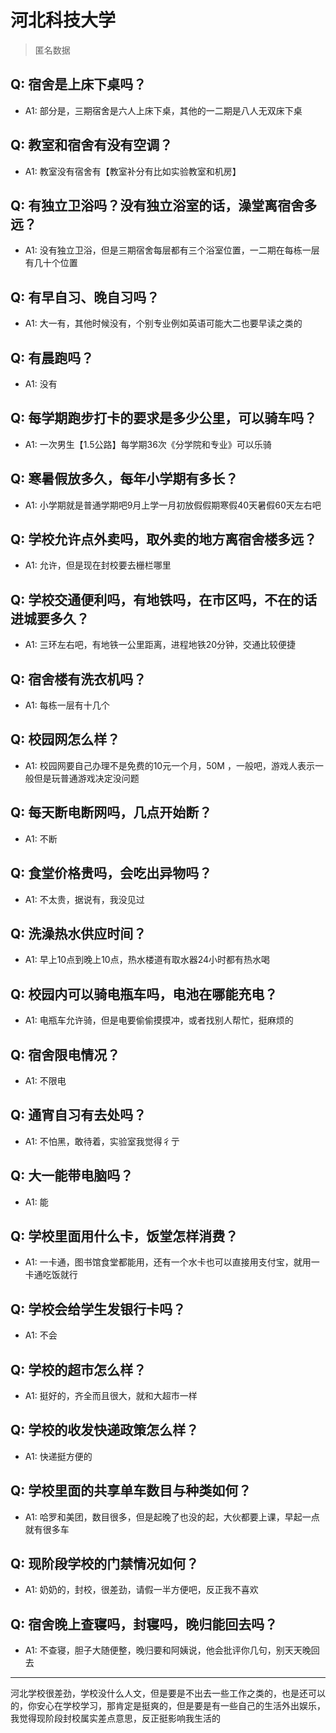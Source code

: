 # 河北科技大学
> 匿名数据
## Q: 宿舍是上床下桌吗？
- A1: 部分是，三期宿舍是六人上床下桌，其他的一二期是八人无双床下桌
## Q: 教室和宿舍有没有空调？
- A1: 教室没有宿舍有【教室补分有比如实验教室和机房】
## Q: 有独立卫浴吗？没有独立浴室的话，澡堂离宿舍多远？
- A1: 没有独立卫浴，但是三期宿舍每层都有三个浴室位置，一二期在每栋一层有几十个位置
## Q: 有早自习、晚自习吗？
- A1: 大一有，其他时候没有，个别专业例如英语可能大二也要早读之类的
## Q: 有晨跑吗？
- A1: 没有
## Q: 每学期跑步打卡的要求是多少公里，可以骑车吗？
- A1: 一次男生【1.5公路】每学期36次《分学院和专业》可以乐骑
## Q: 寒暑假放多久，每年小学期有多长？
- A1: 小学期就是普通学期吧9月上学一月初放假假期寒假40天暑假60天左右吧
## Q: 学校允许点外卖吗，取外卖的地方离宿舍楼多远？
- A1: 允许，但是现在封校要去栅栏哪里
## Q: 学校交通便利吗，有地铁吗，在市区吗，不在的话进城要多久？
- A1: 三环左右吧，有地铁一公里距离，进程地铁20分钟，交通比较便捷
## Q: 宿舍楼有洗衣机吗？
- A1: 每栋一层有十几个
## Q: 校园网怎么样？
- A1: 校园网要自己办理不是免费的10元一个月，50M ，一般吧，游戏人表示一般但是玩普通游戏决定没问题
## Q: 每天断电断网吗，几点开始断？
- A1: 不断
## Q: 食堂价格贵吗，会吃出异物吗？
- A1: 不太贵，据说有，我没见过
## Q: 洗澡热水供应时间？
- A1: 早上10点到晚上10点，热水楼道有取水器24小时都有热水喝
## Q: 校园内可以骑电瓶车吗，电池在哪能充电？
- A1: 电瓶车允许骑，但是电要偷偷摸摸冲，或者找别人帮忙，挺麻烦的
## Q: 宿舍限电情况？
- A1: 不限电
## Q: 通宵自习有去处吗？
- A1: 不怕黑，敢待着，实验室我觉得彳亍
## Q: 大一能带电脑吗？
- A1: 能
## Q: 学校里面用什么卡，饭堂怎样消费？
- A1: 一卡通，图书馆食堂都能用，还有一个水卡也可以直接用支付宝，就用一卡通吃饭就行
## Q: 学校会给学生发银行卡吗？
- A1: 不会
## Q: 学校的超市怎么样？
- A1: 挺好的，齐全而且很大，就和大超市一样
## Q: 学校的收发快递政策怎么样？
- A1: 快递挺方便的
## Q: 学校里面的共享单车数目与种类如何？
- A1: 哈罗和美团，数目很多，但是起晚了也没的起，大伙都要上课，早起一点就有很多车
## Q: 现阶段学校的门禁情况如何？
- A1: 奶奶的，封校，很差劲，请假一半方便吧，反正我不喜欢
## Q: 宿舍晚上查寝吗，封寝吗，晚归能回去吗？
- A1: 不查寝，胆子大随便整，晚归要和阿姨说，他会批评你几句，别天天晚回去
***
河北学校很差劲，学校没什么人文，但是要是不出去一些工作之类的，也是还可以的，你安心在学校学习，那肯定是挺爽的，但是要是有一些自己的生活外出娱乐，我觉得现阶段封校属实差点意思，反正挺影响我生活的